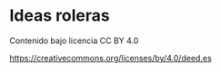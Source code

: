 # Ideas roleras

Contenido bajo licencia CC BY 4.0

https://creativecommons.org/licenses/by/4.0/deed.es